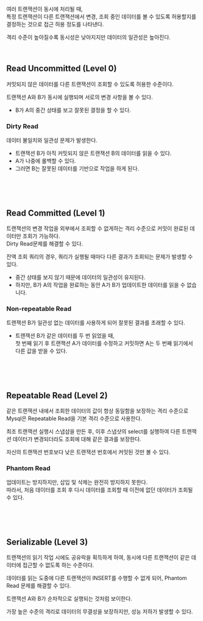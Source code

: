 여러 트랜잭션이 동시에 처리될 때,  
특정 트랜잭션이 다른 트랜잭션에서 변경, 조회 중인 데이터를 볼 수 있도록 허용할지를 결정하는 것으로 
접근 허용 정도를 나타낸다.  

격리 수준이 높아질수록 동시성은 낮아지지만 데이터의 일관성은 높아진다.  

<br>

## Read Uncommitted (Level 0)
커밋되지 않은 데이터를 다른 트랜잭션이 조회할 수 있도록 허용한 수준이다.  

트랜잭션 A와 B가 동시에 실행되며 서로의 변경 사항을 볼 수 있다.
- B가 A의 중간 상태를 보고 잘못된 결정을 할 수 있다.

### Dirty Read
데이터 불일치와 일관성 문제가 발생한다.
- 트랜잭션 B가 아직 커밋되지 않은 트랜잭션 B의 데이터를 읽을 수 있다.
- A가 나중에 롤백할 수 있다.
- 그러면 B는 잘못된 데이터를 기반으로 작업을 하게 된다.













<br><br><br>

## Read Committed (Level 1)
트랜잭션의 변경 작업을 외부에서 조회할 수 없게하는 격리 수준으로 커밋이 완료된 데이터만 조회가 가능하다.  
Dirty Read문제를 해결할 수 있다.    

잔액 조회 쿼리의 경우, 쿼리가 실행될 때마다 다른 결과가 조회되는 문제가 발생할 수 있다.
  
- 중간 상태를 보지 않기 때문에 데이터의 일관성이 유지된다.
- 하지만, B가 A의 작업을 완료하는 동안 A가 B가 업데이트한 데이터를 읽을 수 없습니다.

### Non-repeatable Read
트랜잭션 B가 일관성 없는 데이터를 사용하게 되어 잘못된 결과를 초래할 수 있다.
- 트랜잭션 B가 같은 데이터를 두 번 읽었을 때,   
첫 번째 읽기 후 트랜잭션 A가 데이터를 수정하고 커밋하면 A는 두 번째 읽기에서 다른 값을 받을 수 있다.













<br><br><br>

## Repeatable Read (Level 2)
같은 트랜잭션 내에서 조회한 데이터의 값이 항상 동일함을 보장하는 격리 수준으로 Mysql은 Repeatable Read을 기본 격리 수준으로 사용한다.  

최조 트랜잭션 실행시 스냅샵을 만든 후, 이후 스냅샷의 select를 실행하여 다른 트랜잭션 데이터가 변경되더라도 조회에 대해 같은 결과를 보장한다.  

자신의 트랜잭션 번호보다 낮은 트랜잭션 번호에서 커밋된 것만 볼 수 있다.  


### Phantom Read
업데이트는 방지하지만, 삽입 및 삭제는 완전히 방지하지 못한다.   
따라서, 처음 데이터를 조회 후 다시 데이터를 조회할 때 이전에 없던 데이터가 조회될 수 있다.  







<br><br><br>

## Serializable (Level 3)
트랜잭션의 읽기 작업 시에도 공유락을 획득하게 하여,
동시에 다른 트랜잭션이 같은 데이터에 접근할 수 없도록 하는 수준이다.    

데이터를 읽는 도중에 다른 트랜잭션이 INSERT를 수행할 수 없게 되어, Phantom Read 문제를 해결할 수 있다.

트랜잭션 A와 B가 순차적으로 실행되는 것처럼 보이한다.  

가장 높은 수준의 격리로 데이터의 무결성을 보장하지만, 성능 저하가 발생할 수 있다.


<br><br><br>
